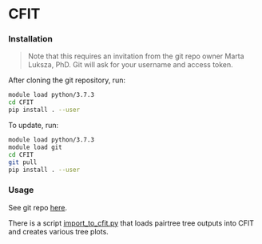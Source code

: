 # CFIT

### Installation

> Note that this requires an invitation from the git repo owner Marta Luksza, PhD. 
> Git will ask for your username and access token.

After cloning the git repository, run:
```bash
module load python/3.7.3
cd CFIT
pip install . --user
```
To update, run:
```bash
module load python/3.7.3
module load git
cd CFIT
git pull
pip install . --user
```

### Usage
See git repo [here](https://github.com/LukszaLab/CFIT/).

There is a script [import_to_cfit.py](import_to_cfit.py) that loads pairtree tree outputs into CFIT and creates various tree plots. 

